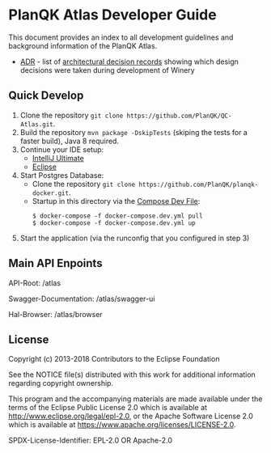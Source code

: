 # PlanQK Atlas Developer Guide

This document provides an index to all development guidelines and background information of the PlanQK Atlas.

- [ADR](../adr) - list of [architectural decision records](https://adr.github.io) showing which design decisions were taken during development of Winery

## Quick Develop

1. Clone the repository `git clone https://github.com/PlanQK/QC-Atlas.git`.
2. Build the repository `mvn package -DskipTests` (skiping the tests for a faster build), Java 8 required.
3. Continue your IDE setup:
    - [IntelliJ Ultimate](config/IntelliJ%20IDEA/)
    - [Eclipse](config/Eclipse/)
4. Start Postgres Database:
    - Clone the repository `git clone https://github.com/PlanQK/planqk-docker.git`.
    - Startup in this directory via the [Compose Dev File](https://github.com/PlanQK/planqk-docker/blob/master/docker-compose.dev.yml):
        ```
        $ docker-compose -f docker-compose.dev.yml pull
        $ docker-compose -f docker-compose.dev.yml up
        ``` 
5. Start the application (via the runconfig that you configured in step 3) 

## Main API Enpoints
API-Root: /atlas

Swagger-Documentation: /atlas/swagger-ui

Hal-Browser: /atlas/browser 

## License

Copyright (c) 2013-2018 Contributors to the Eclipse Foundation

See the NOTICE file(s) distributed with this work for additional
information regarding copyright ownership.

This program and the accompanying materials are made available under the
terms of the Eclipse Public License 2.0 which is available at
http://www.eclipse.org/legal/epl-2.0, or the Apache Software License 2.0
which is available at https://www.apache.org/licenses/LICENSE-2.0.

SPDX-License-Identifier: EPL-2.0 OR Apache-2.0
